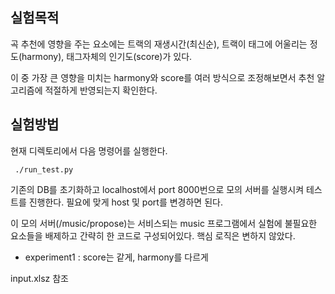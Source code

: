 ## 실험목적

  곡 추천에 영향을 주는 요소에는 트랙의 재생시간(최신순), 트랙이 태그에 어울리는 정도(harmony), 태그자체의 인기도(score)가 있다.

 이 중 가장 큰 영향을 미치는 harmony와 score를 여러 방식으로 조정해보면서 추천 알고리즘에 적절하게 반영되는지 확인한다.

## 실험방법

  현재 디렉토리에서 다음 명령어를 실행한다.

  <code> ./run_test.py </code>

  기존의 DB를 초기화하고 localhost에서 port 8000번으로 모의 서버를 실행시켜 테스트를 진행한다. 필요에 맞게 host 및 port를 변경하면 된다.
  
  이 모의 서버(/music/propose)는 서비스되는 music 프로그램에서 실험에 불필요한 요소들을 배제하고 간략히 한 코드로 구성되어있다. 핵심 로직은 변하지 않았다.

  * experiment1 : score는 같게, harmony를 다르게
 
  input.xlsz 참조

